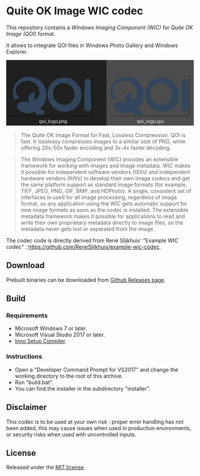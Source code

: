 # Quite OK Image WIC codec

This repository contains a *Windows Imaging Component (WIC)* for *Quite OK Image (QOI)* format.

It allows to integrate QOI files in Windows Photo Gallery and Windows Explorer.

![Windows Explorer qoi logo thumbnail](/doc/explorer_qoi_logo_thumbnail.jpg)

> The Quite OK Image Format for Fast, Lossless Compression. QOI is fast. It losslessy compresses images to a similar size of PNG, while offering 20x-50x faster encoding and 3x-4x faster decoding. 

> The Windows Imaging Component (WIC) provides an extensible framework for working with images and image metadata. WIC makes it possible for independent software vendors (ISVs) and independent hardware vendors (IHVs) to develop their own image codecs and get the same platform support as standard image formats (for example, TIFF, JPEG, PNG, GIF, BMP, and HDPhoto). A single, consistent set of interfaces is used for all image processing, regardless of image format, so any application using the WIC gets automatic support for new image formats as soon as the codec is installed. The extensible metadata framework makes it possible for applications to read and write their own proprietary metadata directly to image files, so the metadata never gets lost or separated from the image.  

The codec code is directly derived from René Slijkhuis' "Example WIC codec" : https://github.com/ReneSlijkhuis/example-wic-codec.

## Download

Prebuilt binaries can be downloaded from [Github Releases page](https://github.com/rotoglup/wic-codec-qoi/releases).
## Build

### Requirements
* Microsoft Windows 7 or later.
* Microsoft Visual Studio 2017 or later.
* [Inno Setup Compiler](http://www.jrsoftware.org/).

### Instructions
* Open a "Developer Command Prompt for VS2017" and change the working directory to the root of this archive.
* Run "build.bat".
* You can find the installer in the subdirectory "installer".

## Disclaimer
This codec is to be used at your own risk : proper error handling has not been added, this may cause issues when used in production environments, or security risks when used with uncontrolled inputs.

## License
Released under the [MIT license](https://en.wikipedia.org/wiki/MIT_License).
